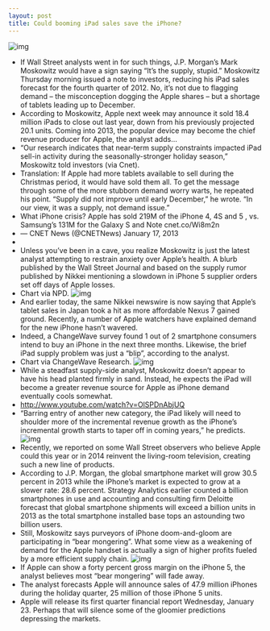 ```yaml
---
layout: post
title: Could booming iPad sales save the iPhone?
---
```

![img](http://media.idownloadblog.com/wp-content/uploads/2012/10/iPad-mini-by-Martin-Utrecht.png)
* If Wall Street analysts went in for such things, J.P. Morgan’s Mark Moskowitz would have a sign saying “It’s the supply, stupid.” Moskowitz Thursday morning issued a note to investors, reducing his iPad sales forecast for the fourth quarter of 2012. No, it’s not due to flagging demand – the misconception dogging the Apple shares – but a shortage of tablets leading up to December.
* According to Moskowitz, Apple next week may announce it sold 18.4 million iPads to close out last year, down from his previously projected 20.1 units. Coming into 2013, the popular device may become the chief revenue producer for Apple, the analyst adds…
* “Our research indicates that near-term supply constraints impacted iPad sell-in activity during the seasonally-stronger holiday season,” Moskowitz told investors (via Cnet).
* Translation: If Apple had more tablets available to sell during the Christmas period, it would have sold them all. To get the message through some of the more stubborn demand worry warts, he repeated his point. “Supply did not improve until early December,” he wrote. “In our view, it was a supply, not demand issue.”
* What iPhone crisis? Apple has sold 219M of the iPhone 4, 4S and 5 , vs. Samsung’s 131M for the Galaxy S and Note cnet.co/Wi8m2n
* — CNET News (@CNETNews) January 17, 2013
*  
* Unless you’ve been in a cave, you realize Moskowitz is just the latest analyst attempting to restrain anxiety over Apple’s health. A blurb published by the Wall Street Journal and based on the supply rumor published by Nikkei mentioning a slowdown in iPhone 5 supplier orders set off days of Apple losses.
* Chart via NPD.
![img](http://media.idownloadblog.com/wp-content/uploads/2013/01/tablets-v-pc-chart.jpg)
* And earlier today, the same Nikkei newswire is now saying that Apple’s tablet sales in Japan took a hit as more affordable Nexus 7 gained ground. Recently, a number of Apple watchers have explained demand for the new iPhone hasn’t wavered.
* Indeed, a ChangeWave survey found 1 out of 2 smartphone consumers intend to buy an iPhone in the next three months. Likewise, the brief iPad supply problem was just a “blip”, according to the analyst.
* Chart via ChangeWave Research.
![img](http://media.idownloadblog.com/wp-content/uploads/2013/01/iphone5-demand-chart.gif)
* While a steadfast supply-side analyst, Moskowitz doesn’t appear to have his head planted firmly in sand. Instead, he expects the iPad will become a greater revenue source for Apple as iPhone demand eventually cools somewhat.
* http://www.youtube.com/watch?v=OlSPDnAbjUQ
* “Barring entry of another new category, the iPad likely will need to shoulder more of the incremental revenue growth as the iPhone’s incremental growth starts to taper off in coming years,” he predicts.
![img](http://media.idownloadblog.com/wp-content/uploads/2012/12/iPad-mini-Minimally-Minimal-002-white-desk-Magic-Mouse.jpg)
* Recently, we reported on some Wall Street observers who believe Apple could this year or in 2014 reinvent the living-room television, creating such a new line of products.
* According to J.P. Morgan, the global smartphone market will grow 30.5 percent in 2013 while the iPhone’s market is expected to grow at a slower rate: 28.6 percent. Strategy Analytics earlier counted a billion smartphones in use and accounting and consulting firm Deloitte forecast that global smartphone shipments will exceed a billion units in 2013 as the total smartphone installed base tops an astounding two billion users.
* Still, Moskowitz says purveyors of iPhone doom-and-gloom are participating in “bear mongering”. What some view as a weakening of demand for the Apple handset is actually a sign of higher profits fueled by a more efficient supply chain.
![img](http://media.idownloadblog.com/wp-content/uploads/2012/09/iPhone-5-black-front-EarPods-thumbnail.jpg)
* If Apple can show a forty percent gross margin on the iPhone 5, the analyst believes most “bear mongering” will fade away.
* The analyst forecasts Apple will announce sales of 47.9 million iPhones during the holiday quarter, 25 million of those iPhone 5 units.
* Apple will release its first quarter financial report Wednesday, January 23. Perhaps that will silence some of the gloomier predictions depressing the markets.

